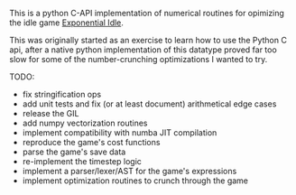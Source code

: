 This is a python C-API implementation of numerical routines for opimizing the idle game [Exponential Idle](https://play.google.com/store/apps/details?id=com.conicgames.exponentialidle).

This was originally started as an exercise to learn how to use the Python C api, after a native python implementation of this datatype proved far too slow for some of the number-crunching optimizations I wanted to try.

TODO:
- fix stringification ops
- add unit tests and fix (or at least document) arithmetical edge cases
- release the GIL
- add numpy vectorization routines
- implement compatibility with numba JIT compilation
- reproduce the game's cost functions
- parse the game's save data
- re-implement the timestep logic
- implement a parser/lexer/AST for the game's expressions
- implement optimization routines to crunch through the game

